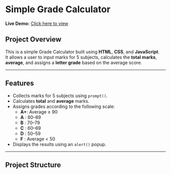 # Simple Grade Calculator
**Live Demo:** [Click here to view](https://fellowone.github.io/gradeCalculator_project/)

## Project Overview
This is a simple Grade Calculator built using **HTML**, **CSS**, and **JavaScript**.  
It allows a user to input marks for 5 subjects, calculates the **total marks**, **average**, and assigns a **letter grade** based on the average score.

---

## Features
- Collects marks for 5 subjects using `prompt()`.
- Calculates **total** and **average** marks.
- Assigns grades according to the following scale:
  - **A+**: Average ≥ 90
  - **A** : 80–89
  - **B** : 70–79
  - **C** : 60–69
  - **D** : 50–59
  - **F** : Average < 50
- Displays the results using an `alert()` popup.

---

## Project Structure
